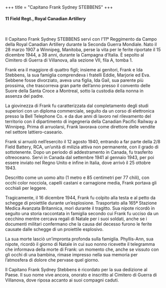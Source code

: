 +++
title = "Capitano Frank Sydney STEBBENS"
+++

#### 11 Field Regt., Royal Canadian Artillery
<br>


Il Capitano Frank Sydney STEBBENS servì con l’11º Reggimento da Campo della Royal Canadian Artillery durante la Seconda Guerra Mondiale. 
Nato il 28 marzo 1907 a Winnipeg, Manitoba, perse la vita per le ferite riportate il 15 dicembre 1944, a 38 anni, durante la Campagna d’Italia. È sepolto al Cimitero di Guerra di Villanova, alla sezione VII, fila A, tomba 1.

Frank era il maggiore di quattro figli; insieme ai genitori, Frank e Ida Stebbens, la sua famiglia comprendeva i fratelli Eddie, Marjorie ed Eva. Sebbene fosse divorziato, aveva una figlia, Ida Gail, sua parente più prossima, che trascorreva gran parte dell’anno presso il convento delle Suore della Santa Croce a Montreal, sotto la custodia della nonna in assenza del padre.

La giovinezza di Frank fu caratterizzata dal completamento degli studi superiori con un diploma commerciale, seguito da un corso di elettronica presso la Bell Telephone Co. e da due anni di lavoro nel rilevamento del territorio con il dipartimento di ingegneria della Canadian Pacific Railway a Winnipeg. Prima di arruolarsi, Frank lavorava come direttore delle vendite nel settore lattiero-caseario.

Frank si arruolò nell’esercito il 12 agosto 1940, entrando a far parte della 2/8 Field Battery, RCA, un’unità di milizia attiva non permanente, con il grado di sottotenente. Dopo un periodo di addestramento in Canada, fu trasferito oltreoceano. Servì in Canada dal settembre 1941 al gennaio 1943, per poi essere inviato nel Regno Unito e infine in Italia, dove arrivò il 25 ottobre 1943.

Descritto come un uomo alto (1 metro e 85 centimetri per 77 chili), con occhi color nocciola, capelli castani e carnagione media, Frank portava gli occhiali per leggere.

Tragicamente, il 16 dicembre 1944, Frank fu colpito alla testa e al petto da schegge di proiettile durante un’esplosione. Trasportato alla 165ª Stazione Medica Avanzata Britannica, morì durante il tragitto. Sua nipote ricordò in seguito una storia raccontata in famiglia secondo cui Frank fu ucciso da un cecchino mentre cercava regali di Natale per i suoi soldati, anche se i documenti militari confermano che la causa del decesso furono le ferite causate dalle schegge di un proiettile esplosivo.

La sua morte lasciò un’impronta profonda sulla famiglia. Phyllis-Ann, sua nipote, ricordò il giorno di Natale in cui suo nonno ricevette il telegramma che informava della morte di Frank: un momento che, anche se vissuto con gli occhi di una bambina, rimase impresso nella sua memoria per l’atmosfera di dolore che pervase quel giorno.

Il Capitano Frank Sydney Stebbens è ricordato per la sua dedizione al Paese. Il suo nome vive ancora, onorato e inscritto al Cimitero di Guerra di Villanova, dove riposa accanto ai suoi compagni caduti.
